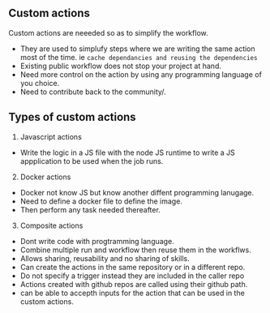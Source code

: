 ## Custom actions
Custom actions are neeeded so as to simplify the workflow.
- They are used to simplufy steps where we are writing the same action most of the time. ie 
```cache dependancies and reusing the dependencies```
- Existing public workflow does not stop your project at hand.
- Need more control on the action by using any programming language of you choice.
- Need to contribute back to the community/.

## Types of custom actions
1. Javascript actions
- Write the logic in a JS file with the node JS runtime to write a JS appplication to be used when the job runs.

2. Docker actions
- Docker not know JS but know another diffent programming lanugage.
- Need to define a docker file to define the image.
- Then perform any task needed thereafter.

3. Composite actions
- Dont write code with progtramming language.
- Combine multiple run and workflow then reuse them in the workflws.
- Allows sharing, reusability and no sharing of skills.
- Can create the actions in the same repository or in a different repo. 
- Do not specify a trigger instead they are included in the caller repo
- Actions created with github repos are called using their github path.
- can be able to accepth inputs for the action that can be used in the custom actions.